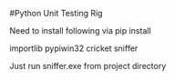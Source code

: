 #Python Unit Testing Rig

Need to install following via pip install

importlib
pypiwin32
cricket
sniffer

Just run sniffer.exe from project directory
